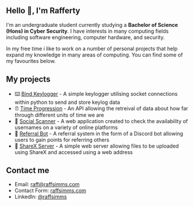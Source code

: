 ## Hello 👋, I'm **Rafferty**

I'm an undergraduate student currently studying a **Bachelor of Science (Hons) in Cyber Security**. I have interests in many computing fields including software engineering, computer hardware, and security.

In my free time i like to work on a number of personal projects that help expand my knowledge in many areas of computing. You can find some of my favourites below.

## **My projects**

- ⌨️ [Bind Keylogger](https://github.com/fwiko/bind-keylogger/) - A simple keylogger utilising socket connections within python to send and store keylog data
- ⏰ [Time Progression](https://github.com/fwiko/time-progression) - An API allowing the retreival of data about how far through different units of time we are
- 📡 [Social Scanner](https://checker.raffsimms.com/) - A web application created to check the availability of usernames on a variety of online platforms
- 📔 [Referral Bot](https://github.com/fwiko/referral-bot) - A referral system in the form of a Discord bot allowing users to gain points for referring others
- 💾 [ShareX Server](https://github.com/fwiko/sharex-server) - A simple web server allowing files to be uploaded using ShareX and accessed using a web address

## **Contact me**

- Email: [raff@raffsimms.com](mailto:raff@raffsimms.com)
- Contact Form: [raffsimms.com](https://raffsimms.com/contact)
- LinkedIn: [@raffsimms](https://www.linkedin.com/in/raffsimms/)
